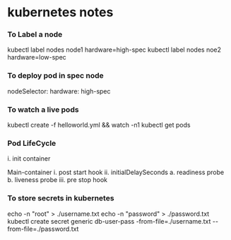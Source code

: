 # kubernetes notes

### To Label a node
kubectl label nodes node1 hardware=high-spec
kubectl label nodes noe2 hardware=low-spec

### To deploy pod in spec node
nodeSelector:
    hardware: high-spec

### To watch a live pods
kubectl create -f helloworld.yml && watch -n1 kubectl get pods

### Pod LifeCycle

i. init container

Main-container
 i. post start hook
 ii. initialDelaySeconds
      a. readiness probe
      b. liveness probe
 iii. pre stop hook

### To store secrets in kubernetes
echo -n "root" > ./username.txt
echo -n "password" > ./password.txt
kubectl create secret generic db-user-pass -from-file=./username.txt --from-file=./password.txt


